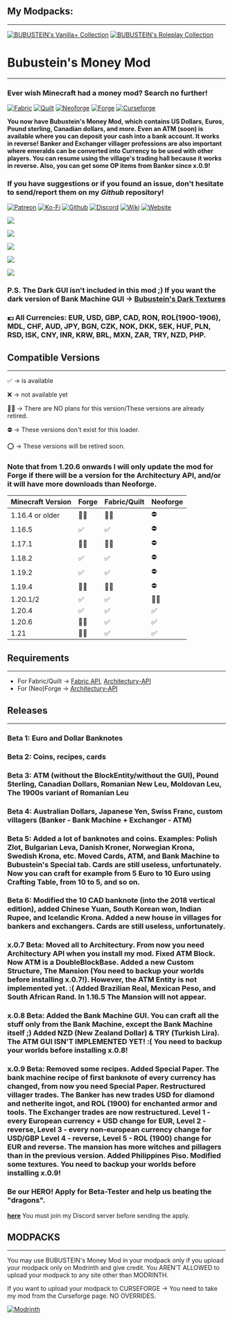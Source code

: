 ## My Modpacks:

---

[![BUBUSTEIN's Vanilla+ Collection](https://wsrv.nl/?url=https://us-east-1.tixte.net/uploads/bubustein.tixte.co/vanilla1_vector.svg&n=-1)](https://modrinth.com/modpack/bubusteins-vanilla)
[![BUBUSTEIN's Roleplay Collection](https://wsrv.nl/?url=https://us-east-1.tixte.net/uploads/bubustein.tixte.co/roleplay_vector.svg&n=-1)](https://modrinth.com/modpack/bubustein)

# Bubustein's Money Mod

---

### Ever wish Minecraft had a money mod? Search no further!

[![Fabric](https://wsrv.nl/?url=https://cdn.jsdelivr.net/npm/@intergrav/devins-badges@3/assets/cozy/supported/fabric_vector.svg&n=-1)](https://www.curseforge.com/minecraft/mc-mods/bubustein-money/files?page=1&pageSize=20&gameVersionTypeId=4)
[![Quilt](https://wsrv.nl/?url=https://cdn.jsdelivr.net/npm/@intergrav/devins-badges@3/assets/cozy/supported/quilt_vector.svg&n=-1)](https://www.curseforge.com/minecraft/mc-mods/bubustein-money/files?page=1&pageSize=20&gameVersionTypeId=5)
[![Neoforge](https://wsrv.nl/?url=https://us-east-1.tixte.net/uploads/bubustein.tixte.co/neoforge_vector.svg&n=-1)](https://www.curseforge.com/minecraft/mc-mods/bubustein-money/files?page=1&pageSize=20&gameVersionTypeId=6)
[![Forge](https://wsrv.nl/?url=https://cdn.jsdelivr.net/npm/@intergrav/devins-badges@3/assets/cozy/supported/forge_vector.svg&n=-1)](https://www.curseforge.com/minecraft/mc-mods/bubustein-money/files?page=1&pageSize=20&gameVersionTypeId=1)
[![Curseforge](https://wsrv.nl/?url=https://cdn.jsdelivr.net/npm/@intergrav/devins-badges@3/assets/cozy/available/curseforge_vector.svg&n=-1)](https://www.curseforge.com/minecraft/mc-mods/bubustein-money)

**You now have Bubustein's Money Mod, which contains US Dollars, Euros, Pound sterling, Canadian dollars, and more. Even an ATM (soon) is available where you can deposit your cash into a bank account. It works in reverse! Banker and Exchanger villager professions are also important where emeralds can be converted into Currency to be used with other players. You can resume using the village's trading hall because it works in reverse. Also, you can get some OP items from Banker since x.0.9!**

### If you have suggestions or if you found an issue, don't hesitate to send/report them on my *Github* repository!

[![Patreon](https://wsrv.nl/?url=https://cdn.jsdelivr.net/npm/@intergrav/devins-badges@3/assets/cozy/donate/patreon-singular_vector.svg&n=-1)](https://patreon.com/bubustein)
[![Ko-Fi](https://wsrv.nl/?url=https://cdn.jsdelivr.net/npm/@intergrav/devins-badges@3/assets/cozy/donate/kofi-singular_vector.svg&n=-1)](https://ko-fi.com/bubustein)
[![Github](https://wsrv.nl/?url=https://cdn.jsdelivr.net/npm/@intergrav/devins-badges@3/assets/cozy/available/github_vector.svg&n=-1)](https://github.com/BUBUSTEIN13/bubustein-money)
[![Discord](https://wsrv.nl/?url=https://cdn.jsdelivr.net/npm/@intergrav/devins-badges@3/assets/cozy/social/discord-plural_vector.svg&n=-1)](https://dsc.gg/bubustein)
[![Wiki](https://wsrv.nl/?url=https://cdn.jsdelivr.net/npm/@intergrav/devins-badges@3/assets/cozy/documentation/gitbook_vector.svg&n=-1)](https://wiki.bubustein.tk/)
[![Website](https://wsrv.nl/?url=https://cdn.jsdelivr.net/npm/@intergrav/devins-badges@3/assets/cozy/documentation/website_vector.svg&n=-1)](https://bubustein.tk/)

![](https://cdn.modrinth.com/data/QzlWq3M9/images/0bd76b615b4bf2919d247a2b4b36e5a74079bcb8.png)

![](https://cdn.modrinth.com/data/QzlWq3M9/images/ab8e1e84682685f55246101421ab97ae328188f3.png)

![](https://cdn.modrinth.com/data/BTj95UST/images/b9769bebc91784b0b01b92f123b5a0365a9d953c.png)

![](https://cdn.modrinth.com/data/QzlWq3M9/images/8707128220dcba47a5537aec6c8affeea1e1d074.png)

![](https://cdn.modrinth.com/data/QzlWq3M9/images/14433fa779767c43b99a1937a75664a069ebb526.png)

### P.S. The Dark GUI isn't included in this mod ;) If you want the dark version of Bank Machine GUI -> [Bubustein's Dark Textures](https://www.curseforge.com/minecraft/texture-packs/bubustein-dark-textures)


### 💶 All Currencies: EUR, USD, GBP, CAD, RON, ROL(1900-1906), MDL, CHF, AUD, JPY, BGN, CZK, NOK, DKK, SEK, HUF, PLN, RSD, ISK, CNY, INR, KRW, BRL, MXN, ZAR, TRY, NZD, PHP.


## Compatible Versions

---

✅ -> is available


❌ -> not available yet


🙅🏻 -> There are NO plans for this version/These versions are already retired.


⛔ -> These versions don't exist for this loader.


⭕ -> These versions will be retired soon.


### Note that from 1.20.6 onwards I will only update the mod for Forge if there will be a version for the Architectury API, and/or it will have more downloads than Neoforge.

| Minecraft Version | Forge | Fabric/Quilt | Neoforge |
|-------------------|-------|--------------|----------|
| 1.16.4 or older  | 🙅🏻   | 🙅🏻          | ⛔        |
| 1.16.5            | ✅   | ✅          | ⛔        |
| 1.17.1            | 🙅🏻   | 🙅🏻          | ⛔        |
| 1.18.2            | ✅    | ✅           | ⛔        |
| 1.19.2            | ✅    | ✅           | ⛔        |
| 1.19.4            | 🙅🏻   | 🙅🏻          | ⛔        |
| 1.20.1/2          | ✅    | ✅           | 🙅🏻       |
| 1.20.4            | ✅    | ✅           | ✅        |
| 1.20.6            | 🙅🏻   | ✅           | ✅        |
| 1.21              | 🙅🏻   | ✅           | ✅        |

## Requirements

---

- For Fabric/Quilt -> [Fabric API](https://modrinth.com/mod/fabric-api), [Architectury-API](https://modrinth.com/mod/architectury-api)
- For (Neo)Forge -> [Architectury-API](https://modrinth.com/mod/architectury-api)

## Releases

---

### Beta 1: Euro and Dollar Banknotes
### Beta 2: Coins, recipes, cards
### Beta 3: ATM (without the BlockEntity/without the GUI), Pound Sterling, Canadian Dollars, Romanian New Leu, Moldovan Leu, The 1900s variant of Romanian Leu
### Beta 4: Australian Dollars, Japanese Yen, Swiss Franc, custom villagers (Banker - Bank Machine + Exchanger - ATM)
### Beta 5: Added a lot of banknotes and coins. Examples: Polish Zlot, Bulgarian Leva, Danish Kroner, Norwegian Krona, Swedish Krona, etc. Moved Cards, ATM, and Bank Machine to Bubustein's Special tab. Cards are still useless, unfortunately. Now you can craft for example from 5 Euro to 10 Euro using Crafting Table, from 10 to 5, and so on.
### Beta 6: Modified the 10 CAD banknote (into the 2018 vertical edition), added Chinese Yuan, South Korean won, Indian Rupee, and Icelandic Krona. Added a new house in villages for bankers and exchangers. Cards are still useless, unfortunately.
### x.0.7 Beta: Moved all to Architectury. From now you need Architectury API when you install my mod. Fixed ATM Block. Now ATM is a DoubleBlockBase. Added a new Custom Structure, The Mansion (**You need to backup your worlds before installing x.0.7!**). However, the ATM Entity is not implemented yet. :( Added Brazilian Real, Mexican Peso, and South African Rand. In 1.16.5 The Mansion will not appear.
### x.0.8 Beta: Added the Bank Machine GUI. You can craft all the stuff only from the Bank Machine, except the Bank Machine itself ;) Added NZD (New Zealand Dollar) & TRY (Turkish Lira). The ATM GUI ISN'T IMPLEMENTED YET! :( **You need to backup your worlds before installing x.0.8!**
### x.0.9 Beta: Removed some recipes. Added Special Paper. The bank machine recipe of first banknote of every currency has changed, from now you need Special Paper. Restructured villager trades. The Banker has new trades USD for diamond and netherite ingot, and ROL (1900) for enchanted armor and tools. The Exchanger trades are now restructured. Level 1 - every European currency + USD change for EUR, Level 2 - reverse, Level 3 - every non-european currency change for USD/GBP Level 4 - reverse, Level 5 - ROL (1900) change for EUR and reverse. The mansion has more witches and pillagers than in the previous version. Added Philippines Piso. Modified some textures. **You need to backup your worlds before installing x.0.9!**

### Be our HERO! Apply for Beta-Tester and help us beating the "dragons".

**[here](https://forms.gle/nkQWZdhY35XHMFWU9)** You must join my Discord server before sending the apply.

## MODPACKS

---

You may use BUBUSTEIN's Money Mod in your modpack only if you upload your modpack only on Modrinth and give credit. You AREN'T ALLOWED to upload your modpack to any site other than MODRINTH.

If you want to upload your modpack to CURSEFORGE -> You need to take my mod from the Curseforge page. NO OVERRIDES.

[![Modrinth](https://wsrv.nl/?url=https://cdn.jsdelivr.net/npm/@intergrav/devins-badges@3/assets/cozy/available/modrinth_vector.svg&n=-1)](https://modrinth.com/mod/bubustein-money)
